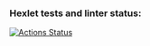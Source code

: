 ### Hexlet tests and linter status:
[![Actions Status](https://github.com/jsteacat/qa-auto-engineer-javascript-project-67/actions/workflows/hexlet-check.yml/badge.svg)](https://github.com/jsteacat/qa-auto-engineer-javascript-project-67/actions)